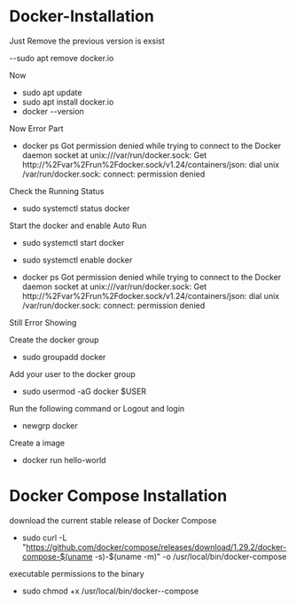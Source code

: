 # Docker-Installation


Just Remove the previous version is exsist 

--sudo apt remove docker.io


Now 

- sudo apt update
- sudo apt install docker.io 
- docker --version 

Now Error Part 

- docker ps
Got permission denied while trying to connect to the Docker daemon socket at unix:///var/run/docker.sock: Get http://%2Fvar%2Frun%2Fdocker.sock/v1.24/containers/json: dial unix /var/run/docker.sock: connect: permission denied


Check the Running Status

- sudo systemctl  status docker

Start the docker and enable Auto Run 

- sudo systemctl  start  docker 
- sudo systemctl  enable  docker

- docker ps
Got permission denied while trying to connect to the Docker daemon socket at unix:///var/run/docker.sock: Get http://%2Fvar%2Frun%2Fdocker.sock/v1.24/containers/json: dial unix /var/run/docker.sock: connect: permission denied


Still Error Showing 

Create the docker group 

- sudo groupadd docker 

Add your user to the docker group

- sudo usermod -aG docker $USER 

Run the following command or Logout and login 

- newgrp docker

Create a image 

- docker run hello-world 



# Docker Compose  Installation


download the current stable release of Docker Compose

- sudo curl -L "https://github.com/docker/compose/releases/download/1.29.2/docker-compose-$(uname -s)-$(uname -m)" -o /usr/local/bin/docker-compose

executable permissions to the binary

- sudo chmod +x /usr/local/bin/docker--compose




